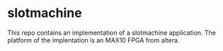 # slotmachine
This repo contains an implementation of a slotmachine application. The platform of the implentation is an MAX10 FPGA from altera. 
